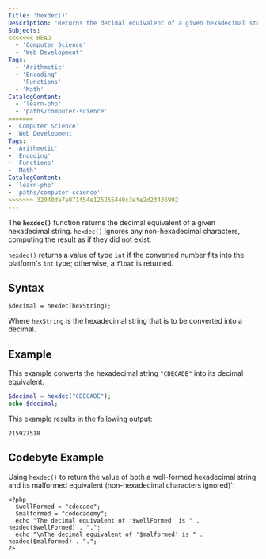 ```yaml
---
Title: 'hexdec()'
Description: 'Returns the decimal equivalent of a given hexadecimal string.'
Subjects:
<<<<<<< HEAD
  - 'Computer Science'
  - 'Web Development'
Tags:
  - 'Arithmetic'
  - 'Encoding'
  - 'Functions'
  - 'Math'
CatalogContent:
  - 'learn-php'
  - 'paths/computer-science'
=======
- 'Computer Science'
- 'Web Development'
Tags:
- 'Arithmetic'
- 'Encoding'
- 'Functions'
- 'Math'
CatalogContent:
- 'learn-php'
- 'paths/computer-science'
>>>>>>> 32040da7a071f54e125265440c3efe2d23436992
---
```


The **`hexdec()`** function returns the decimal equivalent of a given hexadecimal string. `hexdec()` ignores any non-hexadecimal characters,
computing the result as if they did not exist.

`hexdec()` returns a value of type `int` if the converted number fits into the platform's `int` type; otherwise, a `float` is returned.

## Syntax

```pseudo
$decimal = hexdec(hexString);
```

Where `hexString` is the hexadecimal string that is to be converted into a decimal.

## Example

This example converts the hexadecimal string `"CDECADE"` into its decimal equivalent.

```php
$decimal = hexdec("CDECADE");
echo $decimal;
```

This example results in the following output:

```shell
215927518
```

## Codebyte Example

Using `hexdec()` to return the value of both a well-formed hexadecimal string and its malformed equivalent (non-hexadecimal characters ignored)`:

```codebyte/php
<?php
  $wellFormed = "cdecade";
  $malformed = "codecademy";
  echo "The decimal equivalent of '$wellFormed' is " . hexdec($wellFormed) . ".";
  echo "\nThe decimal equivalent of '$malformed' is " . hexdec($malformed) . ".";
?>
```

